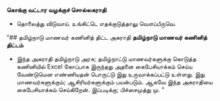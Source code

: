 **கொங்கு வட்டார வழக்குச் சொல்லகராதி**
- தொலைத்து விடுவாய். உங்கிட்டெ எதக்குடுத்தாலு வௌப்பீருவெ.

"## தமிழ்நாடு மாணவர் கணினித் திட்ட அகராதி
**தமிழ்நாடு மாணவர் கணினித் திட்டம்**
- இந்த அகராதி தமிழ்நாடு அரசு;  தமிழ்நாட்டு மாணவர்களுக்கு கொடுத்த கணினியில் Excel கோப்பாக இருந்தது அதனை கைபேசியாக்கம் செய்ய வேண்டுமென எண்ணியதன் பொருட்டு இது உருவாக்கப்பட்டு உள்ளது.
இது மாணவர்களுக்கும்;  ஆசிரியர்களுக்கும் பயன்படும். ஆகவே இந்த அகராதியை கைபேசியாக்கம் செய்கிறேன்.
இப்படிக்கு;
பிச்சைமுத்து மு.
"
